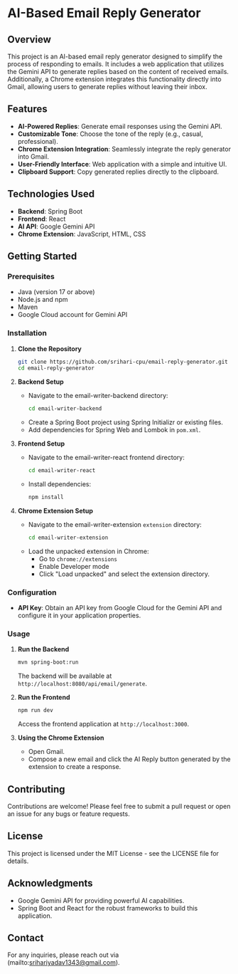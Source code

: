 # AI-Based Email Reply Generator

## Overview

This project is an AI-based email reply generator designed to simplify the process of responding to emails. It includes a web application that utilizes the Gemini API to generate replies based on the content of received emails. Additionally, a Chrome extension integrates this functionality directly into Gmail, allowing users to generate replies without leaving their inbox.

## Features

- **AI-Powered Replies**: Generate email responses using the Gemini API.
- **Customizable Tone**: Choose the tone of the reply (e.g., casual, professional).
- **Chrome Extension Integration**: Seamlessly integrate the reply generator into Gmail.
- **User-Friendly Interface**: Web application with a simple and intuitive UI.
- **Clipboard Support**: Copy generated replies directly to the clipboard.

## Technologies Used

- **Backend**: Spring Boot
- **Frontend**: React
- **AI API**: Google Gemini API
- **Chrome Extension**: JavaScript, HTML, CSS

## Getting Started

### Prerequisites

- Java (version 17 or above)
- Node.js and npm
- Maven
- Google Cloud account for Gemini API

### Installation

1. **Clone the Repository**

   ```bash
   git clone https://github.com/srihari-cpu/email-reply-generator.git
   cd email-reply-generator
   ```

2. **Backend Setup**

   - Navigate to the email-writer-backend directory:
     ```bash
     cd email-writer-backend
     ```
   - Create a Spring Boot project using Spring Initializr or existing files.
   - Add dependencies for Spring Web and Lombok in `pom.xml`.

3. **Frontend Setup**

   - Navigate to the email-writer-react frontend directory:
     ```bash
     cd email-writer-react
     ```
   - Install dependencies:
     ```bash
     npm install
     ```

4. **Chrome Extension Setup**
   - Navigate to the email-writer-extension `extension` directory:
     ```bash
     cd email-writer-extension
     ```
   - Load the unpacked extension in Chrome:
     - Go to `chrome://extensions`
     - Enable Developer mode
     - Click "Load unpacked" and select the extension directory.

### Configuration

- **API Key**: Obtain an API key from Google Cloud for the Gemini API and configure it in your application properties.

### Usage

1. **Run the Backend**

   ```bash
   mvn spring-boot:run
   ```

   The backend will be available at `http://localhost:8080/api/email/generate`.

2. **Run the Frontend**

   ```bash
   npm run dev
   ```

   Access the frontend application at `http://localhost:3000`.

3. **Using the Chrome Extension**
   - Open Gmail.
   - Compose a new email and click the AI Reply button generated by the extension to create a response.

## Contributing

Contributions are welcome! Please feel free to submit a pull request or open an issue for any bugs or feature requests.

## License

This project is licensed under the MIT License - see the LICENSE file for details.

## Acknowledgments

- Google Gemini API for providing powerful AI capabilities.
- Spring Boot and React for the robust frameworks to build this application.

## Contact

For any inquiries, please reach out via (mailto:srihariyadav1343@gmail.com).
